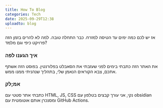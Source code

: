 ```yaml
---
title: How To Blog
categories: Tech
date: 2025-09-29T12:38
uploadto: blog
---
```

אז יש לכם כמה ימים עד הטיסה למזרח. כבר התחלה טובה.
למה לא להרים בזמן הזה פרויקט כיפי וגם מלמד?

### איך הגענו לפה
את האתר הזה כתבתי בימים לפני שעזבתי את הסאבלט בפלורנטין. בפוסט הזה אשתף אתכם, צבא הקוראים הנאמן שלי, בתהליך שנהניתי ממנו ממש.

### אמ;לק
כתבתי אתר סטטי עם HTML, JS, CSS נקי, אני עורך קבצים בטלפון עם obsidian ומסנכרן אותם אוטומטית עם GitHub Actions.

